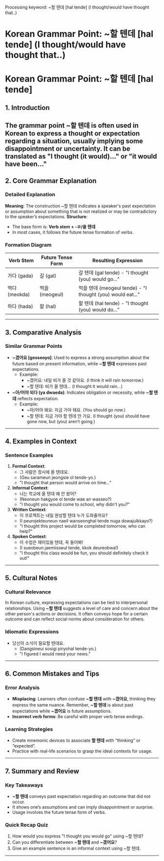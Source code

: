 Processing keyword: ~할 텐데 [hal tende] (I thought/would have thought that..)
# Korean Grammar Point: ~할 텐데 [hal tende] (I thought/would have thought that..)
# Korean Grammar Point: ~할 텐데 [hal tende] 
## 1. Introduction
The grammar point ~할 텐데 is often used in Korean to express a thought or expectation regarding a situation, usually implying some disappointment or uncertainty. It can be translated as "I thought (it would)..." or "it would have been..."
---
## 2. Core Grammar Explanation
### Detailed Explanation
**Meaning**: 
The construction ~할 텐데 indicates a speaker's past expectation or assumption about something that is not realized or may be contradictory to the speaker’s expectations.
**Structure**:
- The base form is: **Verb stem + -ㄹ/을 텐데**
- In most cases, it follows the future tense formation of verbs.
### Formation Diagram
| Verb Stem  | Future Tense Form | Resulting Expression |
|------------|-------------------|----------------------|
| 가다 (gada)  | 갈  (gal)          | 갈 텐데 (gal tende) - "I thought (you) would go..." |
| 먹다 (meokda)| 먹을 (meogeul)    | 먹을 텐데 (meogeul tende) - "I thought (you) would eat..." |
| 하다 (hada) | 할 (hal)          | 할 텐데 (hal tende) - "I thought (you) would do..." |
---
## 3. Comparative Analysis
### Similar Grammar Points
- **~겠어요 [gesseoyo]**: Used to express a strong assumption about the future based on present information, while **~할 텐데** expresses past expectations.
  - Example: 
    - ~겠어요: 내일 비가 올 것 같아요. (I think it will rain tomorrow.)
    - ~할 텐데: 비가 올 텐데... (I thought it would rain...)
- **~아/어야 되다 (ya dwaeda)**: Indicates obligation or necessity, while **~할 텐데** reflects expectation.
  - Example: 
    - ~아/어야 돼요: 지금 가야 돼요. (You should go now.)
    - ~할 텐데: 지금 가야 할 텐데 안 가요. (I thought (you) should have gone now, but (you) aren’t going.)
---
## 4. Examples in Context
### Sentence Examples
1. **Formal Context**:
   - 그 사람은 정시에 올 텐데요. 
   - (Geu sarameun jeongsie ol tende-yo.)
   - "I thought that person would arrive on time..."
2. **Informal Context**:
   - 너는 학교에 올 텐데 왜 안 왔어? 
   - (Neoneun hakgyoe ol tende wae an wasseo?)
   - "I thought you would come to school, why didn't you?"
3. **Written Context**:
   - 이 프로젝트는 내일 완성할 텐데 누가 도와줄까요?
   - (I peurojekteuneun naeil wanseonghal tende nuga dowajulkkayo?)
   - "I thought this project would be completed tomorrow, who can help?"
4. **Spoken Context**:
   - 이 수업은 재미있을 텐데, 꼭 들어봐! 
   - (I sueobeun jaemiisseul tende, kkok deureobwa!)
   - "I thought this class would be fun, you should definitely check it out!"
---
## 5. Cultural Notes
### Cultural Relevance
In Korean culture, expressing expectations can be tied to interpersonal relationships. Using **~할 텐데** suggests a level of care and concern about the other person's actions or decisions. It often conveys hope for a certain outcome and can reflect social norms about consideration for others.
### Idiomatic Expressions
- 당신의 소식이 필요할 텐데요. 
  - (Dangsineui sosigi piryohal tende-yo.)
  - "I figured I would need your news." 
---
## 6. Common Mistakes and Tips
### Error Analysis
- **Misplacing**: Learners often confuse **~할 텐데** with **~겠어요**, thinking they express the same nuance. Remember, **~할 텐데** is about past expectations while **~겠어요** is future assumptions.
- **Incorrect verb forms**: Be careful with proper verb tense endings.
### Learning Strategies
- Create mnemonic devices to associate **할 텐데** with “thinking” or “expected”.
- Practice with real-life scenarios to grasp the ideal contexts for usage.
---
## 7. Summary and Review
### Key Takeaways
- **~할 텐데** conveys past expectation regarding an outcome that did not occur.
- It shows one’s assumptions and can imply disappointment or surprise.
- Usage involves the future tense form of verbs.
### Quick Recap Quiz
1. How would you express "I thought you would go" using ~할 텐데?
2. Can you differentiate between **~할 텐데** and **~겠어요**?
3. Give an example sentence in an informal context using ~할 텐데. 
---
